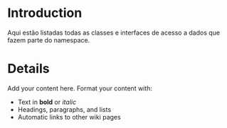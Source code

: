 # Introduction #

Aqui estão listadas todas as classes e interfaces de acesso a dados que fazem parte do namespace.


# Details #

Add your content here.  Format your content with:
  * Text in **bold** or _italic_
  * Headings, paragraphs, and lists
  * Automatic links to other wiki pages